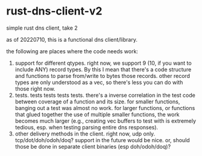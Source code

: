 # rust-dns-client-v2
simple rust dns client, take 2

as of 20220710, this is a functional dns client/library.

the following are places where the code needs work:
1) support for different qtypes. right now, we support 9 (10, if you want to include ANY) record types. By this I mean that there's a code structure and functions to parse from/write to bytes those records. other record types are only understood as a vec<u8>, so there's less you can do with those right now.
2) tests. tests tests tests tests. there's a inverse correlation in the test code between coverage of a function and its size. for smaller functions, banging out a test was almost no work. for larger functions, or functions that glued together the use of multiple smaller functions, the work becomes much larger (e.g., creating vec<u8> buffers to test with is extremely tedious, esp. when testing parsing entire dns responses).
3) other delivery methods in the client. right now, udp only. tcp/dot/doh/odoh/doq? support in the future would be nice. or, should those be done in separate client binaries (esp doh/odoh/doq)?
